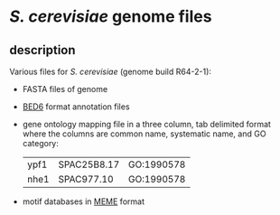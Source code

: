 
# *S. cerevisiae* genome files

## description

Various files for *S. cerevisiae* (genome build R64-2-1): 

- FASTA files of genome

- [BED6](https://genome.ucsc.edu/FAQ/FAQformat.html#format1) format annotation files

- gene ontology mapping file in a three column, tab delimited format where the columns are common name, systematic name, and GO category:

    |      |             |            |
    | ---  | ---         | ---        |
    | ypf1 | SPAC25B8.17 | GO:1990578 |
    | nhe1 | SPAC977.10  | GO:1990578 |

- motif databases in [MEME](http://meme-suite.org/doc/meme-format.html) format

